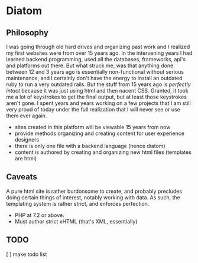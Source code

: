 # Diatom

## Philosophy

I was going through old hard drives and organizing past work and I realized my first websites were from over 15 years ago. In the intervening years I had learned backend programming, used all the databases, frameworks, api's and platforms out there. But what struck me, was that anything done between 12 and 3 years ago is essentially non-functional without serious maintenance, and I certainly don't have the energy to install an outdated ruby to run a very outdated rails. But the stuff from 15 years ago is *perfectly intact* because it was just using html and then nacent CSS. Granted, it took me a lot of keystrokes to get the final output, but at least those keystrokes aren't gone. I spent years and years working on a few projects that I am still very proud of today under the full realization that I will never see or use them ever again. 

- sites created in this platform will be viewable 15 years from now
- provide methods organizing and creating content for user experience designers
- there is only one file with a backend language (hence diatom)
- content is authored by creating and organizing new html files (templates are html)



## Caveats

A pure html site is rather burdonsome to create, and probably precludes doing certain things of interest, notably working with data. As such, the templating system is rather strict, and enforces perfection.

- PHP at 7.2 or above.
- Must author strict xHTML (that's XML, essentially)


## TODO

[ ] make todo list